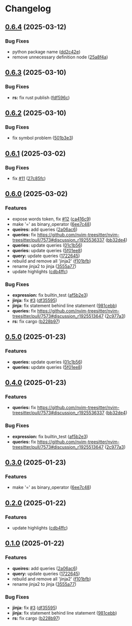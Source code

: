 # Changelog

## [0.6.4](https://github.com/cathaysia/tree-sitter-jinja/compare/tree-sitter-jinja-v0.6.3...tree-sitter-jinja-v0.6.4) (2025-03-12)


### Bug Fixes

* python package name ([dd2c42e](https://github.com/cathaysia/tree-sitter-jinja/commit/dd2c42ea360b7e4b6c6fb809494203ae251e1c87))
* remove unnecessary definition node ([25a8f4a](https://github.com/cathaysia/tree-sitter-jinja/commit/25a8f4a5959479ab0c4228206a10540a7d9af4bd))

## [0.6.3](https://github.com/cathaysia/tree-sitter-jinja/compare/tree-sitter-jinja-v0.6.2...tree-sitter-jinja-v0.6.3) (2025-03-10)


### Bug Fixes

* **rs:** fix rust publish ([fdf596c](https://github.com/cathaysia/tree-sitter-jinja/commit/fdf596ccc720ba9419b0fab5cfc3dc05d5bf14c1))

## [0.6.2](https://github.com/cathaysia/tree-sitter-jinja/compare/tree-sitter-jinja-v0.6.1...tree-sitter-jinja-v0.6.2) (2025-03-10)


### Bug Fixes

* fix symbol problem ([501b3e3](https://github.com/cathaysia/tree-sitter-jinja/commit/501b3e3fee62cf025b8dbb2af024e1fda8121c74))

## [0.6.1](https://github.com/cathaysia/tree-sitter-jinja/compare/tree-sitter-jinja-v0.6.0...tree-sitter-jinja-v0.6.1) (2025-03-02)


### Bug Fixes

* fix [#11](https://github.com/cathaysia/tree-sitter-jinja/issues/11) ([27c85fc](https://github.com/cathaysia/tree-sitter-jinja/commit/27c85fcdd749f93f75cabb626a73780a69bd6282))

## [0.6.0](https://github.com/cathaysia/tree-sitter-jinja/compare/tree-sitter-jinja-v0.5.0...tree-sitter-jinja-v0.6.0) (2025-03-02)


### Features

* expose words token, fix [#12](https://github.com/cathaysia/tree-sitter-jinja/issues/12) ([ca416c9](https://github.com/cathaysia/tree-sitter-jinja/commit/ca416c9a38619a1332b0a7255ead529846979fa7))
* make '=' as binary_operator ([6ee7c48](https://github.com/cathaysia/tree-sitter-jinja/commit/6ee7c483d353c94737c8000ffbb745f6cce5021b))
* **queires:** add queries ([2a06ac6](https://github.com/cathaysia/tree-sitter-jinja/commit/2a06ac63326f3ac1c2fe31144be6de9feef7e474))
* **queries:** fix https://github.com/nvim-treesitter/nvim-treesitter/pull/7573#discussion_r1925536337 ([bb32de4](https://github.com/cathaysia/tree-sitter-jinja/commit/bb32de45f82484bd18d4093dc125dc74ae6816a9))
* **queries:** update queries ([01c1b56](https://github.com/cathaysia/tree-sitter-jinja/commit/01c1b5676d1b0240646a64d05bc2a2d32e502477))
* **queries:** update queries ([5f01ee8](https://github.com/cathaysia/tree-sitter-jinja/commit/5f01ee81993e15d5f6300d53a1426570ac76e937))
* **query:** update queries ([1722645](https://github.com/cathaysia/tree-sitter-jinja/commit/1722645860a7e877fa096f7a243edd39d91f8326))
* rebuild and remove all 'jinja2' ([f101bfb](https://github.com/cathaysia/tree-sitter-jinja/commit/f101bfbdbc8125ab19e26ff59a5e92a5d857326a))
* rename jinja2 to jinja ([3555a77](https://github.com/cathaysia/tree-sitter-jinja/commit/3555a7713894389ac66e85900457964650098a40))
* update highlights ([cdb4ffc](https://github.com/cathaysia/tree-sitter-jinja/commit/cdb4ffcd9a537827c5dfa66986b6b528b649f914))


### Bug Fixes

* **expression:** fix builtin_test ([af5b2e3](https://github.com/cathaysia/tree-sitter-jinja/commit/af5b2e39776cf1783069362a60290f8c827fb78a))
* **jinja:** fix [#3](https://github.com/cathaysia/tree-sitter-jinja/issues/3) ([df35595](https://github.com/cathaysia/tree-sitter-jinja/commit/df355959962a30c5940720f82bb803dab7e80118))
* **jinja:** fix statement behind line statement ([981cebb](https://github.com/cathaysia/tree-sitter-jinja/commit/981cebb973046083e847b20e15c46610dbf47da3))
* **queries:** fix https://github.com/nvim-treesitter/nvim-treesitter/pull/7573#discussion_r1925513647 ([2c977a3](https://github.com/cathaysia/tree-sitter-jinja/commit/2c977a3b040717f036a5b498ac3e0c6958b278f2))
* **rs:** fix cargo ([b228b97](https://github.com/cathaysia/tree-sitter-jinja/commit/b228b97372a26a81e4966b32e7c3171363bb2f85))

## [0.5.0](https://github.com/cathaysia/tree-sitter-jinja/compare/v0.4.0...v0.5.0) (2025-01-23)


### Features

* **queries:** update queries ([01c1b56](https://github.com/cathaysia/tree-sitter-jinja/commit/01c1b5676d1b0240646a64d05bc2a2d32e502477))
* **queries:** update queries ([5f01ee8](https://github.com/cathaysia/tree-sitter-jinja/commit/5f01ee81993e15d5f6300d53a1426570ac76e937))

## [0.4.0](https://github.com/cathaysia/tree-sitter-jinja/compare/v0.3.0...v0.4.0) (2025-01-23)


### Features

* **queries:** fix https://github.com/nvim-treesitter/nvim-treesitter/pull/7573#discussion_r1925536337 ([bb32de4](https://github.com/cathaysia/tree-sitter-jinja/commit/bb32de45f82484bd18d4093dc125dc74ae6816a9))


### Bug Fixes

* **expression:** fix builtin_test ([af5b2e3](https://github.com/cathaysia/tree-sitter-jinja/commit/af5b2e39776cf1783069362a60290f8c827fb78a))
* **queries:** fix https://github.com/nvim-treesitter/nvim-treesitter/pull/7573#discussion_r1925513647 ([2c977a3](https://github.com/cathaysia/tree-sitter-jinja/commit/2c977a3b040717f036a5b498ac3e0c6958b278f2))

## [0.3.0](https://github.com/cathaysia/tree-sitter-jinja/compare/v0.2.0...v0.3.0) (2025-01-23)


### Features

* make '=' as binary_operator ([6ee7c48](https://github.com/cathaysia/tree-sitter-jinja/commit/6ee7c483d353c94737c8000ffbb745f6cce5021b))

## [0.2.0](https://github.com/cathaysia/tree-sitter-jinja/compare/v0.1.0...v0.2.0) (2025-01-22)


### Features

* update highlights ([cdb4ffc](https://github.com/cathaysia/tree-sitter-jinja/commit/cdb4ffcd9a537827c5dfa66986b6b528b649f914))

## [0.1.0](https://github.com/cathaysia/tree-sitter-jinja/compare/v0.0.1...v0.1.0) (2025-01-22)


### Features

* **queires:** add queries ([2a06ac6](https://github.com/cathaysia/tree-sitter-jinja/commit/2a06ac63326f3ac1c2fe31144be6de9feef7e474))
* **query:** update queries ([1722645](https://github.com/cathaysia/tree-sitter-jinja/commit/1722645860a7e877fa096f7a243edd39d91f8326))
* rebuild and remove all 'jinja2' ([f101bfb](https://github.com/cathaysia/tree-sitter-jinja/commit/f101bfbdbc8125ab19e26ff59a5e92a5d857326a))
* rename jinja2 to jinja ([3555a77](https://github.com/cathaysia/tree-sitter-jinja/commit/3555a7713894389ac66e85900457964650098a40))


### Bug Fixes

* **jinja:** fix [#3](https://github.com/cathaysia/tree-sitter-jinja/issues/3) ([df35595](https://github.com/cathaysia/tree-sitter-jinja/commit/df355959962a30c5940720f82bb803dab7e80118))
* **jinja:** fix statement behind line statement ([981cebb](https://github.com/cathaysia/tree-sitter-jinja/commit/981cebb973046083e847b20e15c46610dbf47da3))
* **rs:** fix cargo ([b228b97](https://github.com/cathaysia/tree-sitter-jinja/commit/b228b97372a26a81e4966b32e7c3171363bb2f85))
